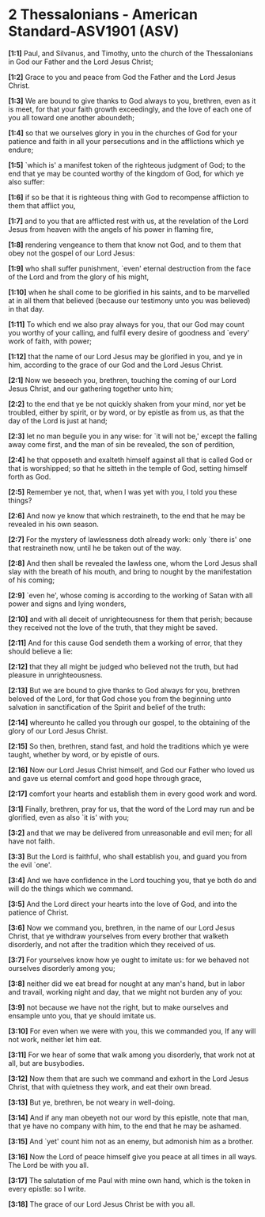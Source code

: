 # 2 Thessalonians - American Standard-ASV1901 (ASV)

**[1:1]** Paul, and Silvanus, and Timothy, unto the church of the Thessalonians in God our Father and the Lord Jesus Christ;

**[1:2]** Grace to you and peace from God the Father and the Lord Jesus Christ.

**[1:3]** We are bound to give thanks to God always to you, brethren, even as it is meet, for that your faith growth exceedingly, and the love of each one of you all toward one another aboundeth;

**[1:4]** so that we ourselves glory in you in the churches of God for your patience and faith in all your persecutions and in the afflictions which ye endure;

**[1:5]** \`which is' a manifest token of the righteous judgment of God; to the end that ye may be counted worthy of the kingdom of God, for which ye also suffer:

**[1:6]** if so be that it is righteous thing with God to recompense affliction to them that afflict you,

**[1:7]** and to you that are afflicted rest with us, at the revelation of the Lord Jesus from heaven with the angels of his power in flaming fire,

**[1:8]** rendering vengeance to them that know not God, and to them that obey not the gospel of our Lord Jesus:

**[1:9]** who shall suffer punishment, \`even' eternal destruction from the face of the Lord and from the glory of his might,

**[1:10]** when he shall come to be glorified in his saints, and to be marvelled at in all them that believed (because our testimony unto you was believed) in that day.

**[1:11]** To which end we also pray always for you, that our God may count you worthy of your calling, and fulfil every desire of goodness and \`every' work of faith, with power;

**[1:12]** that the name of our Lord Jesus may be glorified in you, and ye in him, according to the grace of our God and the Lord Jesus Christ.

**[2:1]** Now we beseech you, brethren, touching the coming of our Lord Jesus Christ, and our gathering together unto him;

**[2:2]** to the end that ye be not quickly shaken from your mind, nor yet be troubled, either by spirit, or by word, or by epistle as from us, as that the day of the Lord is just at hand;

**[2:3]** let no man beguile you in any wise: for \`it will not be,' except the falling away come first, and the man of sin be revealed, the son of perdition,

**[2:4]** he that opposeth and exalteth himself against all that is called God or that is worshipped; so that he sitteth in the temple of God, setting himself forth as God.

**[2:5]** Remember ye not, that, when I was yet with you, I told you these things?

**[2:6]** And now ye know that which restraineth, to the end that he may be revealed in his own season.

**[2:7]** For the mystery of lawlessness doth already work: only \`there is' one that restraineth now, until he be taken out of the way.

**[2:8]** And then shall be revealed the lawless one, whom the Lord Jesus shall slay with the breath of his mouth, and bring to nought by the manifestation of his coming;

**[2:9]** \`even he', whose coming is according to the working of Satan with all power and signs and lying wonders,

**[2:10]** and with all deceit of unrighteousness for them that perish; because they received not the love of the truth, that they might be saved.

**[2:11]** And for this cause God sendeth them a working of error, that they should believe a lie:

**[2:12]** that they all might be judged who believed not the truth, but had pleasure in unrighteousness.

**[2:13]** But we are bound to give thanks to God always for you, brethren beloved of the Lord, for that God chose you from the beginning unto salvation in sanctification of the Spirit and belief of the truth:

**[2:14]** whereunto he called you through our gospel, to the obtaining of the glory of our Lord Jesus Christ.

**[2:15]** So then, brethren, stand fast, and hold the traditions which ye were taught, whether by word, or by epistle of ours.

**[2:16]** Now our Lord Jesus Christ himself, and God our Father who loved us and gave us eternal comfort and good hope through grace,

**[2:17]** comfort your hearts and establish them in every good work and word.

**[3:1]** Finally, brethren, pray for us, that the word of the Lord may run and be glorified, even as also \`it is' with you;

**[3:2]** and that we may be delivered from unreasonable and evil men; for all have not faith.

**[3:3]** But the Lord is faithful, who shall establish you, and guard you from the evil \`one'.

**[3:4]** And we have confidence in the Lord touching you, that ye both do and will do the things which we command.

**[3:5]** And the Lord direct your hearts into the love of God, and into the patience of Christ.

**[3:6]** Now we command you, brethren, in the name of our Lord Jesus Christ, that ye withdraw yourselves from every brother that walketh disorderly, and not after the tradition which they received of us.

**[3:7]** For yourselves know how ye ought to imitate us: for we behaved not ourselves disorderly among you;

**[3:8]** neither did we eat bread for nought at any man's hand, but in labor and travail, working night and day, that we might not burden any of you:

**[3:9]** not because we have not the right, but to make ourselves and ensample unto you, that ye should imitate us.

**[3:10]** For even when we were with you, this we commanded you, If any will not work, neither let him eat.

**[3:11]** For we hear of some that walk among you disorderly, that work not at all, but are busybodies.

**[3:12]** Now them that are such we command and exhort in the Lord Jesus Christ, that with quietness they work, and eat their own bread.

**[3:13]** But ye, brethren, be not weary in well-doing.

**[3:14]** And if any man obeyeth not our word by this epistle, note that man, that ye have no company with him, to the end that he may be ashamed.

**[3:15]** And \`yet' count him not as an enemy, but admonish him as a brother.

**[3:16]** Now the Lord of peace himself give you peace at all times in all ways. The Lord be with you all.

**[3:17]** The salutation of me Paul with mine own hand, which is the token in every epistle: so I write.

**[3:18]** The grace of our Lord Jesus Christ be with you all.
